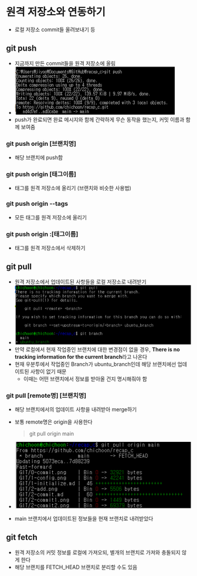# 원격 저장소와 연동하기

- 로컬 저장소 commit들 올려보내기 등

## git push

- 지금까지 만든 commit들을 원격 저장소에 올림
- ![push](3-push.png)
- push가 완료되면 완료 메시지와 함께 간략하게 무슨 동작을 했는지, 커밋 이름과 함께 보여줌

### git push origin [브랜치명]

- 해당 브랜치에 push함

### git push origin [태그이름]

- 태그를 원격 저장소에 올리기 (브랜치와 비슷한 사용법)

### git push origin --tags

- 모든 태그를 원격 저장소에 올리기

### git push origin :[태그이름]

- 태그를 원격 저장소에서 삭제하기

## git pull

- 원격 저장소에서 업데이트된 사항들을 로컬 저장소로 내려받기
- ![pull1](3-pull1.png)
- 만약 로컬에서 현재 작업중인 브랜치에 대한 변경점이 없을 경우, **There is no tracking information for the current branch**라고 나온다
- 현재 우분투에서 작업중인 Branch가 ubuntu_branch인데 해당 브랜치에선 업데이트된 사항이 없기 때문
  - 이때는 어떤 브랜치에서 정보를 받아올 건지 명시해줘야 함

### git pull [remote명] [브랜치명]

- 해당 브랜치에서의 업데이트 사항을 내려받아 merge하기
- 보통 remote명은 origin을 사용한다

  > git pull origin main

- ![pull2](3-pull2.png)
- main 브랜치에서 업데이트된 정보들을 현재 브랜치로 내려받았다

## git fetch

- 원격 저장소의 커밋 정보를 로컬에 가져오되, 별개의 브랜치로 가져와 충돌되지 않게 한다
- 해당 브랜치를 FETCH_HEAD 브랜치로 분리할 수도 있음
